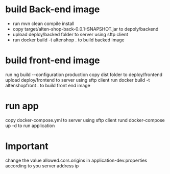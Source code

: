 # build Back-end image
- run mvn clean compile install 
- copy target/alten-shop-back-0.0.1-SNAPSHOT.jar to depoly/backend
- upload deploy/backed folder to server using sftp client
- run docker build -t altenshop . to build backed image
# build front-end image
run ng build --configuration production
copy dist folder to deploy/frontend
upload deploy/frontend to server using sftp client 
run docker build -t altenshopfront . to build front end image
# run app
copy docker-compose.yml to server using sftp client 
rund docker-compose up -d to run application
# Important 
change the value allowed.cors.origins in application-dev.properties according to you server address ip
